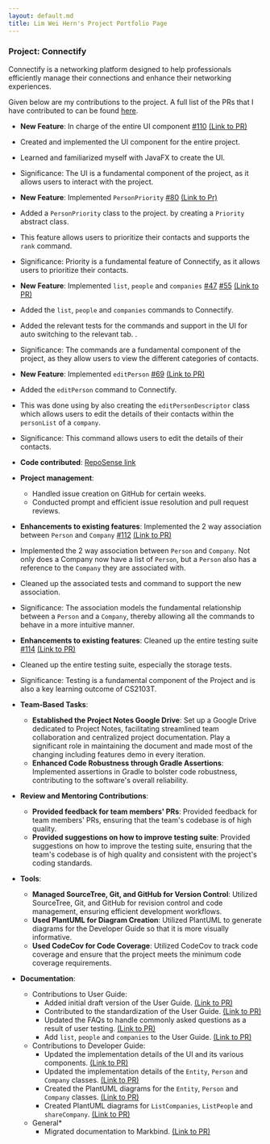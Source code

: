 ```yaml
---
layout: default.md
title: Lim Wei Hern's Project Portfolio Page
---
```


### Project: Connectify

Connectify is a networking platform designed to help professionals efficiently manage their connections and enhance their networking experiences.

Given below are my contributions to the project. A full list of the PRs that I have contributed to can be found [here](https://github.com/AY2324S1-CS2103T-T15-4/tp/pulls?q=is%3Apr+is%3Aclosed+author%3AnreHieW).

* **New Feature**: In charge of the entire UI component [\#110](https://github.com/AY2324S1-CS2103T-T15-4/tp/issues/110) [(Link to PR)](https://github.com/AY2324S1-CS2103T-T15-4/tp/pull/119)
* Created and implemented the UI component for the entire project.
* Learned and familiarized myself with JavaFX  to create the UI.
* Significance: The UI is a fundamental component of the project, as it allows users to interact with the project.

* **New Feature**: Implemented `PersonPriority` [\#80](https://github.com/AY2324S1-CS2103T-T15-4/tp/issues/80) [(Link to Pr)](https://github.com/AY2324S1-CS2103T-T15-4/tp/pull/92)
* Added a `PersonPriority` class to the project. by creating a `Priority `abstract class.
* This feature allows users to prioritize their contacts and supports the `rank` command.
* Significance: Priority is a fundamental feature of Connectify, as it allows users to prioritize their contacts.

* **New Feature**: Implemented `list`, `people` and `companies` [\#47](https://github.com/AY2324S1-CS2103T-T15-4/tp/issues/47) [\#55](https://github.com/AY2324S1-CS2103T-T15-4/tp/issues/55) [(Link to PR)](https://github.com/AY2324S1-CS2103T-T15-4/tp/pull/58)
* Added the `list`, `people` and `companies` commands to Connectify.
* Added the relevant tests for the commands and support in the UI for auto switching to the relevant tab. .
* Significance: The commands are a fundamental component of the project, as they allow users to view the different categories of contacts.

* **New Feature**: Implemented `editPerson` [\#69](https://github.com/AY2324S1-CS2103T-T15-4/tp/issues/69) [(Link to PR)](https://github.com/AY2324S1-CS2103T-T15-4/tp/pull/76)
* Added the `editPerson` command to Connectify.
* This was done using by also creating the `editPersonDescriptor` class which allows users to edit the details of their contacts within the `personList` of a `company`.
* Significance: This command allows users to edit the details of their contacts.

* **Code contributed**: [RepoSense link](https://nus-cs2103-ay2324s1.github.io/tp-dashboard/?search=T15-4&sort=groupTitle&sortWithin=title&timeframe=commit&mergegroup=&groupSelect=groupByRepos&breakdown=true&checkedFileTypes=docs~functional-code~test-code&since=2023-09-22&tabOpen=true&tabType=authorship&tabAuthor=nreHieW&tabRepo=AY2324S1-CS2103T-T15-4%2Ftp%5Bmaster%5D&authorshipIsMergeGroup=false&authorshipFileTypes=docs~functional-code~test-code&authorshipIsBinaryFileTypeChecked=false&authorshipIsIgnoredFilesChecked=false)

* **Project management**:
    * Handled issue creation on GitHub for certain weeks.
    * Conducted prompt and efficient issue resolution and pull request reviews.

* **Enhancements to existing features**: Implemented the 2 way association between `Person` and `Company` [\#112](https://github.com/AY2324S1-CS2103T-T15-4/tp/issues/112) [(Link to PR)](https://github.com/AY2324S1-CS2103T-T15-4/tp/pull/119)
* Implemented the 2 way association between `Person` and `Company`. Not only does a Company now have a list of `Person`, but a `Person` also has a reference to the `Company` they are associated with.
* Cleaned up the associated tests and command to support the new association.
* Significance: The association models the fundamental relationship between a `Person` and a `Company`, thereby allowing all the commands to behave in a more intuitive manner.

* **Enhancements to existing features**: Cleaned up the entire testing suite [\#114](https://github.com/AY2324S1-CS2103T-T15-4/tp/issues/114) [(Link to PR)](https://github.com/AY2324S1-CS2103T-T15-4/tp/pull/119)
* Cleaned up the entire testing suite, especially the storage tests.
* Significance: Testing is a fundamental component of the Project and is also a key learning outcome of CS2103T.

* **Team-Based Tasks**:
    * **Established the Project Notes Google Drive**: Set up a Google Drive dedicated to Project Notes, facilitating streamlined team collaboration and centralized project documentation. Play a significant role in maintaining the document and made most of the changing including features demo in every iteration.
    * **Enhanced Code Robustness through Gradle Assertions**: Implemented assertions in Gradle to bolster code robustness, contributing to the software's overall reliability.

* **Review and Mentoring Contributions**:
  * **Provided feedback for team members' PRs**: Provided feedback for team members' PRs, ensuring that the team's codebase is of high quality.
  * **Provided suggestions on how to improve testing suite**: Provided suggestions on how to improve the testing suite, ensuring that the team's codebase is of high quality and consistent with the project's coding standards.

* **Tools**:
    * **Managed SourceTree, Git, and GitHub for Version Control**: Utilized SourceTree, Git, and GitHub for revision control and code management, ensuring efficient development workflows.
    * **Used PlantUML for Diagram Creation**: Utilized PlantUML to generate diagrams for the Developer Guide so that it is more visually informative.
    * **Used CodeCov for Code Coverage**: Utilized CodeCov to track code coverage and ensure that the project meets the minimum code coverage requirements.

* **Documentation**:
    * Contributions to User Guide:
        * Added initial draft version of the User Guide. [(Link to PR)](https://github.com/AY2324S1-CS2103T-T15-4/tp/pull/19)
        * Contributed to the standardization of the User Guide. [(Link to PR)](https://github.com/AY2324S1-CS2103T-T15-4/tp/pull/99)
        * Updated the FAQs to handle commonly asked questions as a result of user testing. [(Link to PR)](https://github.com/AY2324S1-CS2103T-T15-4/tp/pull/188)
        * Add `list`, `people` and `companies` to the User Guide. [(Link to PR)](https://github.com/AY2324S1-CS2103T-T15-4/tp/pull/86)
    * Contributions to Developer Guide:
        * Updated the implementation details of the UI and its various components. [(Link to PR)](https://github.com/AY2324S1-CS2103T-T15-4/tp/pull/86)
        * Updated the implementation details of the `Entity`, `Person` and `Company` classes. [(Link to PR)](https://github.com/AY2324S1-CS2103T-T15-4/tp/pull/86)
        * Created the PlantUML diagrams for the `Entity`, `Person` and `Company` classes. [(Link to PR)](https://github.com/AY2324S1-CS2103T-T15-4/tp/pull/86)
        * Created PlantUML diagrams for `ListCompanies`, `ListPeople` and `shareCompany`. [(Link to PR)](https://github.com/AY2324S1-CS2103T-T15-4/tp/pull/200)
    * General*
        * Migrated documentation to Markbind. [(Link to PR)](https://github.com/AY2324S1-CS2103T-T15-4/tp/pull/103)
